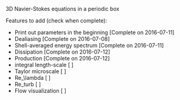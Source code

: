 3D Navier-Stokes equations in a periodic box

Features to add (check when complete):

- Print out parameters in the beginning [Complete on 2016-07-11]
- Dealiasing [Complete on 2016-07-08]
- Shell-averaged energy spectrum [Complete on 2016-07-11] 
- Dissipation [Complete on 2016-07-12]
- Production [Complete on 2016-07-12]
- integral length-scale [ ]
- Taylor microscale [ ]
- Re_\lambda [ ]
- Re_turb [ ]
- Flow visualization [ ]
